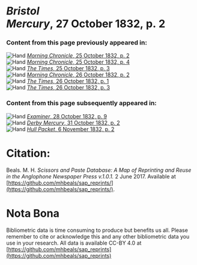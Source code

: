 # *Bristol Mercury*, 27 October 1832, p. 2  
  
### Content from this page previously appeared in:  
![Hand](http://scissorsandpaste.net/wp-content/uploads/2017/06/smallhandpointer.png) [*Morning Chronicle*, 25 October 1832, p. 2](https://mhbeals.github.io/sap_html/Morning-Chronicle/Morning-Chronicle-25-October-1832-p-2)  
![Hand](http://scissorsandpaste.net/wp-content/uploads/2017/06/smallhandpointer.png) [*Morning Chronicle*, 25 October 1832, p. 4](https://mhbeals.github.io/sap_html/Morning-Chronicle/Morning-Chronicle-25-October-1832-p-4)  
![Hand](http://scissorsandpaste.net/wp-content/uploads/2017/06/smallhandpointer.png) [*The Times*, 25 October 1832, p. 3](https://mhbeals.github.io/sap_html/The-Times/The-Times-25-October-1832-p-3)  
![Hand](http://scissorsandpaste.net/wp-content/uploads/2017/06/smallhandpointer.png) [*Morning Chronicle*, 26 October 1832, p. 2](https://mhbeals.github.io/sap_html/Morning-Chronicle/Morning-Chronicle-26-October-1832-p-2)  
![Hand](http://scissorsandpaste.net/wp-content/uploads/2017/06/smallhandpointer.png) [*The Times*, 26 October 1832, p. 1](https://mhbeals.github.io/sap_html/The-Times/The-Times-26-October-1832-p-1)  
![Hand](http://scissorsandpaste.net/wp-content/uploads/2017/06/smallhandpointer.png) [*The Times*, 26 October 1832, p. 3](https://mhbeals.github.io/sap_html/The-Times/The-Times-26-October-1832-p-3)  
  
### Content from this page subsequently appeared in:  
![Hand](http://scissorsandpaste.net/wp-content/uploads/2017/06/smallhandpointer.png) [*Examiner*, 28 October 1832, p. 9](https://mhbeals.github.io/sap_html/Examiner/Examiner-28-October-1832-p-9)  
![Hand](http://scissorsandpaste.net/wp-content/uploads/2017/06/smallhandpointer.png) [*Derby Mercury*, 31 October 1832, p. 2](https://mhbeals.github.io/sap_html/Derby-Mercury/Derby-Mercury-31-October-1832-p-2)  
![Hand](http://scissorsandpaste.net/wp-content/uploads/2017/06/smallhandpointer.png) [*Hull Packet*, 6 November 1832, p. 2](https://mhbeals.github.io/sap_html/Hull-Packet/Hull-Packet-6-November-1832-p-2)  


# Citation: 

Beals. M. H. *Scissors and Paste Database: A Map of Reprinting and Reuse in the Anglophone Newspaper Press v.1.0.1.* 2 June 2017. Available at [https://github.com/mhbeals/sap_reprints/](https://github.com/mhbeals/sap_reprints/). 

# Nota Bona

Bibliometric data is time consuming to produce but benefits us all. Please remember to cite or acknowledge this and any other bibliometric data you use in your research. All data is available CC-BY 4.0 at [https://github.com/mhbeals/sap_reprints](https://github.com/mhbeals/sap_reprints)